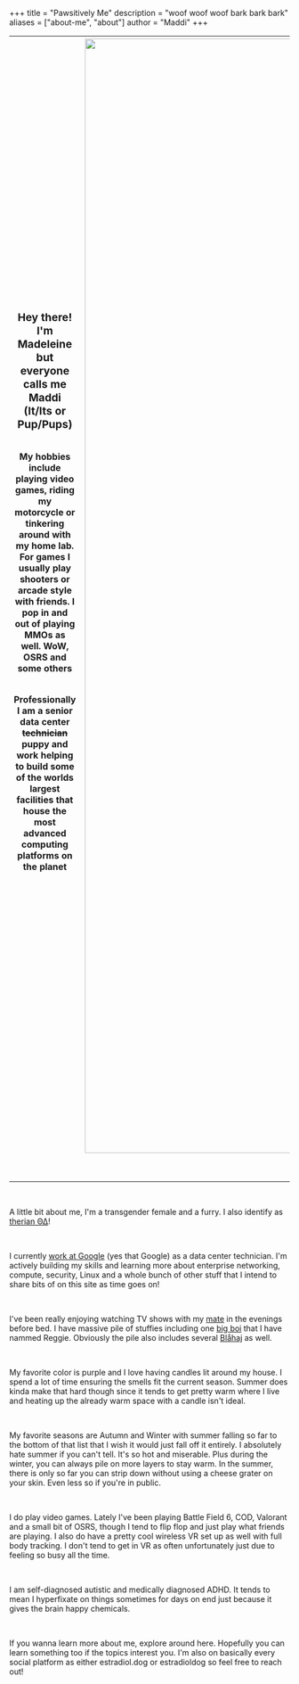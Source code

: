 +++
title = "Pawsitively Me"
description = "woof woof woof bark bark bark"
aliases = ["about-me", "about"]
author = "Maddi"
+++

<big>Hey there!<br>I'm Madeleine but everyone calls me Maddi (It/Its or Pup/Pups)</big><p><br>My hobbies include playing video games, riding my motorcycle or tinkering around with my home lab. For games I usually play shooters or arcade style with friends. I pop in and out of playing MMOs as well. WoW, OSRS and some others<p><br>Professionally I am a senior data center ~~technician~~ puppy and work helping to build some of the worlds largest facilities that house the most advanced computing platforms on the planet | <img src="/images/about-me-image.png" width=2000px alt="A picture of Maddi's fursona drawn in the style of the 'YIPEEE' meme" >
--------|------

<br>

---

<br>

A little bit about me, I'm a transgender female and a furry. I also identify as <a href="../what-is-a-therian">therian ΘΔ</a>!

<br>

I currently <a href="../resume/">work at Google</a> (yes that Google) as a data center technician. I'm actively building my skills and learning more about enterprise networking, compute, security, Linux and a whole bunch of other stuff that I intend to share bits of on this site as time goes on!

<br>

I've been really enjoying watching TV shows with my [mate](https://therian.fandom.com/wiki/Mate) in the evenings before bed. I have massive pile of stuffies including one <a href="https://bsky.app/profile/estradiol.dog/post/3lsfeizvs5c2g" data-nsfw-warning="true">big boi</a> that I have nammed Reggie. Obviously the pile also includes several [Blåhaj](https://en.wikipedia.org/wiki/Bl%C3%A5haj) as well.

<br>

My favorite color is purple and I love having candles lit around my house. I spend a lot of time ensuring the smells fit the current season. Summer does kinda make that hard though since it tends to get pretty warm where I live and heating up the already warm space with a candle isn't ideal.

<br>

My favorite seasons are Autumn and Winter with summer falling so far to the bottom of that list that I wish it would just fall off it entirely. I absolutely hate summer if you can't tell. It's so hot and miserable. Plus during the winter, you can always pile on more layers to stay warm. In the summer, there is only so far you can strip down without using a cheese grater on your skin. Even less so if you're in public.

<br>

I do play video games. Lately I've been playing Battle Field 6, COD, Valorant and a small bit of OSRS, though I tend to flip flop and just play what friends are playing. I also do have a pretty cool wireless VR set up as well with full body tracking. I don't tend to get in VR as often unfortunately just due to feeling so busy all the time.

<br>

I am self-diagnosed autistic and medically diagnosed ADHD. It tends to mean I hyperfixate on things sometimes for days on end just because it gives the brain happy chemicals.

<br>

If you wanna learn more about me, explore around here. Hopefully you can learn something too if the topics interest you. I'm also on basically every social platform as either estradiol.dog or estradioldog so feel free to reach out!